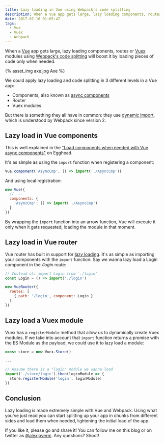 ```yaml
---
title: Lazy loading in Vue using Webpack's code splitting
description: When a Vue app gets large, lazy loading components, routes or Vuex modules using Webpack's code splitting will boost it by loading pieces of code only when needed.
date: 2017-07-16 01:05:47
tags:
  - Vue
  - Vuex
  - Webpack
---
```


When a [Vue](https://vuejs.org/) app gets large, lazy loading components, routes or [Vuex](https://vuex.vuejs.org/en) modules using [Webpack's code splitting](https://webpack.js.org/guides/lazy-loading/) will boost it by loading pieces of code only when needed.

<!-- more -->

{% asset_img axe.jpg Axe %}

We could apply lazy loading and code splitting in 3 different levels in a Vue app:

 - Components, also known as [async components](https://vuejs.org/v2/guide/components.html#Async-Components)
 - Router
 - Vuex modules

But there is something they all have in common: they use [dynamic import](https://github.com/tc39/proposal-dynamic-import), which is understood by Webpack since version 2.

## Lazy load in Vue components

This is well explained in the ["Load components when needed with Vue async components"](https://egghead.io/lessons/load-components-when-needed-with-vue-async-components) on Egghead.

It's as simple as using the `import` function when registering a component:

```javascript
Vue.component('AsyncCmp', () => import('./AsyncCmp'))
```

And using local registration:

```javascript
new Vue({
  // ...
  components: {
    'AsyncCmp': () => import('./AsyncCmp')
  }
})
```

By wrapping the `import` function into an arrow function, Vue will execute it only when it gets requested, loading the module in that moment.

## Lazy load in Vue router

Vue router has built in support for [lazy loading](https://router.vuejs.org/en/advanced/lazy-loading.html). It's as simple as importing your components with the `import` function. Say we wanna lazy load a Login component in the _/login_ route:

```javascript
// Instead of: import Login from './login'
const Login = () => import('./login')

new VueRouter({
  routes: [
    { path: '/login', component: Login }
  ]
})
```

## Lazy load a Vuex module

Vuex has a `registerModule` method that allow us to dynamically create Vuex modules. If we take into account that `import` function returns a promise with the ES Module as the payload, we could use it to lazy load a module:

```javascript
const store = new Vuex.Store()

...

// Assume there is a "login" module we wanna load
import('./store/login').then(loginModule => {
  store.registerModule('login', loginModule)
})
```

## Conclusion

Lazy loading is made extremely simple with Vue and Webpack. Using what you've just read you can start splitting up your app in chunks from different sides and load them when needed, lightening the initial load of the app.

If you like it, please go and share it! You can follow me on this blog or on twitter as [@alexjoverm](https://twitter.com/alexjoverm). Any questions? Shoot!









